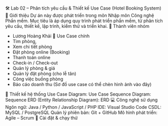 🛠️ Lab 02 – Phân tích yêu cầu & Thiết kế Use Case (Hotel Booking System)
📌 Giới thiệu Dự án này được phát triển trong môn Nhập môn Công nghệ Phần mềm.
Mục tiêu là áp dụng quy trình phát triển phần mềm, từ phân tích yêu cầu, thiết kế, lập trình, kiểm thử và triển khai.
👥 Thành viên nhóm

- Lương Hoàng Khải
  🎯 Use Case chính
- Tìm phòng,
- Xem chi tiết phòng
- Đặt phòng online (Booking)
- Thanh toán online
- Check-in / Check-out
- Quản lý phòng & giá
- Quản lý đặt phòng (cho lễ tân)
- Công việc buồng phòng
- Báo cáo doanh thu (Sơ đồ use case có thể chèn hình ảnh vào đây)

📐 Thiết kế hệ thống Use Case Diagram: Use Case Sequence Diagram: Sequence ERD (Entity Relationship Diagram): ERD 💻 Công nghệ sử dụng Ngôn ngữ: Java / Python / JavaScript / PHP IDE: Visual Studio Code CSDL: MySQL / PostgreSQL Quản lý phiên bản: Git + GitHub Mô hình phát triển: Agile – Scrum 🚀 Cài đặt & chạy thử
